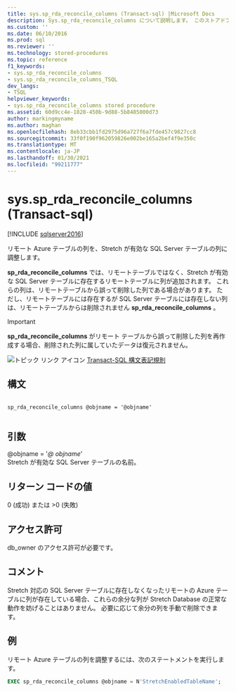 ```yaml
---
title: sys.sp_rda_reconcile_columns (Transact-sql) |Microsoft Docs
description: Sys.sp_rda_reconcile_columns について説明します。 このストアドプロシージャを使用して、リモート Azure テーブルの列と Stretch が有効な SQL Server テーブルの列を調整します。
ms.custom: ''
ms.date: 06/10/2016
ms.prod: sql
ms.reviewer: ''
ms.technology: stored-procedures
ms.topic: reference
f1_keywords:
- sys.sp_rda_reconcile_columns
- sys.sp_rda_reconcile_columns_TSQL
dev_langs:
- TSQL
helpviewer_keywords:
- sys.sp_rda_reconcile_columns stored procedure
ms.assetid: 60d9cc4e-1828-450b-9d88-5b8485800d73
author: markingmyname
ms.author: maghan
ms.openlocfilehash: 8eb33cbb1fd2975d96a727f6a7fde457c9827cc8
ms.sourcegitcommit: 33f0f190f962059826e002be165a2bef4f9e350c
ms.translationtype: MT
ms.contentlocale: ja-JP
ms.lasthandoff: 01/30/2021
ms.locfileid: "99211777"
---
```

# <a name="syssp_rda_reconcile_columns-transact-sql"></a>sys.sp_rda_reconcile_columns (Transact-sql)
[!INCLUDE [sqlserver2016](../../includes/applies-to-version/sqlserver2016.md)]

  リモート Azure テーブルの列を、Stretch が有効な SQL Server テーブルの列に調整します。  
    
  **sp_rda_reconcile_columns** では、リモートテーブルではなく、Stretch が有効な SQL Server テーブルに存在するリモートテーブルに列が追加されます。 これらの列は、リモートテーブルから誤って削除した列である場合があります。 ただし、リモートテーブルには存在するが SQL Server テーブルには存在しない列は、リモートテーブルからは削除されません **sp_rda_reconcile_columns** 。
  
  > [!IMPORTANT]
  > **sp_rda_reconcile_columns** がリモート テーブルから誤って削除した列を再作成する場合、削除された列に属していたデータは復元されません。
  
 ![トピック リンク アイコン](../../database-engine/configure-windows/media/topic-link.gif "トピック リンク アイコン") [Transact-SQL 構文表記規則](../../t-sql/language-elements/transact-sql-syntax-conventions-transact-sql.md)  
   
## <a name="syntax"></a>構文  
  
```  
  
sp_rda_reconcile_columns @objname = '@objname'  
  
```  
  
## <a name="arguments"></a>引数  
 \@objname = '*\@ objname*'  
 Stretch が有効な SQL Server テーブルの名前。  
  
## <a name="return-code-values"></a>リターン コードの値  
 0 (成功) または >0 (失敗)  
  
## <a name="permissions"></a>アクセス許可  
 db_owner のアクセス許可が必要です。  
   
## <a name="remarks"></a>コメント  
 Stretch 対応の SQL Server テーブルに存在しなくなったリモートの Azure テーブルに列が存在している場合、これらの余分な列が Stretch Database の正常な動作を妨げることはありません。 必要に応じて余分の列を手動で削除できます。  
  
## <a name="example"></a>例  
 リモート Azure テーブルの列を調整するには、次のステートメントを実行します。  
  
```sql  
EXEC sp_rda_reconcile_columns @objname = N'StretchEnabledTableName';  
```  
  
  

